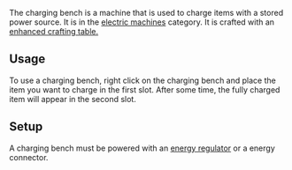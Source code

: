 The charging bench is a machine that is used to charge items with a stored power source. It is in the [electric machines](https://github.com/Slimefun/Wiki/blob/master/pages/Electric-Machines.md)
category. It is crafted with an [enhanced crafting table.](https://github.com/Slimefun/Wiki/blob/90e1d7bffd0a40a67667cf9799ee74dbe6651928/pages/Enhanced-Crafting-Table.md)

## Usage

To use a charging bench, right click on the charging bench and place the item you want to charge in the first slot. After some time, the fully charged item will appear in the second slot.

## Setup

A charging bench must be powered with an [energy regulator](https://github.com/Slimefun/Wiki/blob/90e1d7bffd0a40a67667cf9799ee74dbe6651928/pages/Energy-Regulator.md) or a energy connector.

